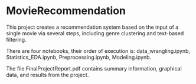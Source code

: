 # MovieRecommendation
This project creates a recommendation system based on the input of a single movie via several steps, including genre clustering and text-based filtering.

There are four notebooks, their order of execution is: data_wrangling.ipynb, Statistics_EDA.ipynb, Preprocessing.ipynb, Modeling.ipynb.

The file FinalProjectReport.pdf contains summary information, graphical data, and results from the project.
